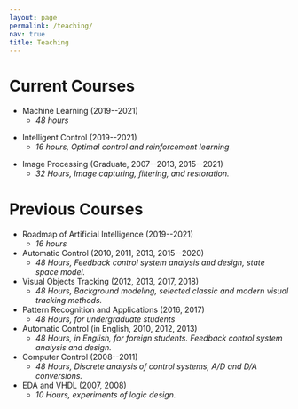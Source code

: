 ```yaml
---
layout: page
permalink: /teaching/
nav: true
title: Teaching
---
```


# Current Courses

- Machine Learning (2019--2021)
  + *48 hours*
+ Intelligent Control (2019--2021)
  + *16 hours, Optimal control and reinforcement learning*
- Image Processing (Graduate, 2007--2013, 2015--2021)
  + *32 Hours, Image capturing, filtering, and restoration.*

# Previous Courses

- Roadmap of Artificial Intelligence (2019--2021)
  + *16 hours*
- Automatic Control (2010, 2011, 2013, 2015--2020)
  + *48 Hours, Feedback control system analysis and design, state space model.*
- Visual Objects Tracking (2012, 2013, 2017, 2018)
  + *48 Hours, Background modeling, selected classic and modern visual tracking methods.*
- Pattern Recognition and Applications (2016, 2017)
  + *48 Hours, for undergraduate students*
- Automatic Control (in English, 2010, 2012, 2013)
  + *48 Hours, in English, for foreign students. Feedback control system analysis and design.*
- Computer Control (2008--2011)
  + *48 Hours, Discrete analysis of control systems, A/D and D/A conversions.*
- EDA and VHDL (2007, 2008)
  + *10 Hours, experiments of logic design.*


<!--
For now, this page is assumed to be a static description of your courses. You can convert it to a collection similar to `_projects/` so that you can have a dedicated page for each course.

Organize your courses by years, topics, or universities, however you like!
-->
